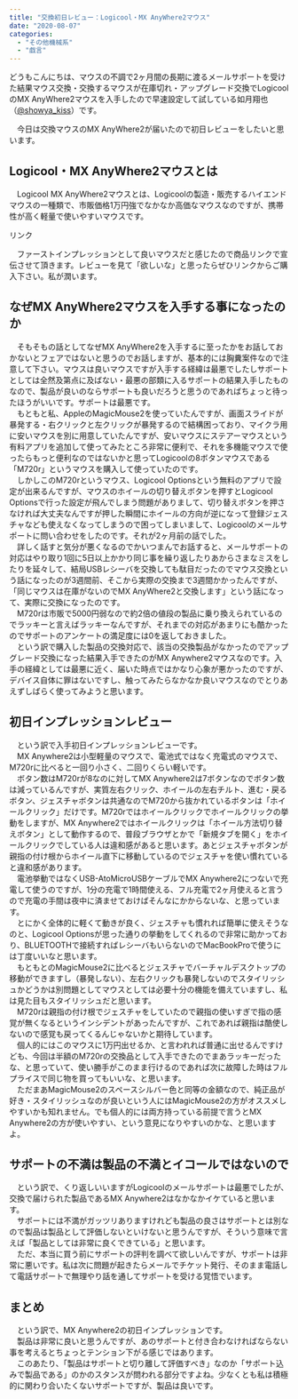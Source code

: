 ```yaml
---
title: "交換初日レビュー：Logicool・MX AnyWhere2マウス"
date: "2020-08-07"
categories: 
  - "その他機械系"
  - "戯言"
---
```


どうもこんにちは、マウスの不調で2ヶ月間の長期に渡るメールサポートを受けた結果マウス交換・交換するマウスが在庫切れ・アップグレード交換でLogicoolのMX AnyWhere2マウスを入手したので早速設定して試している如月翔也（[@showya\_kiss](http://twitter.com/showya_kiss)）です。  
  
　今日は交換マウスのMX AnyWhere2が届いたので初日レビューをしたいと思います。  

## Logicool・MX AnyWhere2マウスとは

　Logicool MX AnyWhere2マウスとは、Logicoolの製造・販売するハイエンドマウスの一種類で、市販価格1万円強でなかなか高価なマウスなのですが、携帯性が高く軽量で使いやすいマウスです。  
<script type="text/javascript">(function(b,c,f,g,a,d,e){b.MoshimoAffiliateObject=a;b[a]=b[a]||function(){arguments.currentScript=c.currentScript||c.scripts[c.scripts.length-2];(b[a].q=b[a].q||[]).push(arguments)};c.getElementById(a)||(d=c.createElement(f),d.src=g,d.id=a,e=c.getElementsByTagName("body")[0],e.appendChild(d))})(window,document,"script","//dn.msmstatic.com/site/cardlink/bundle.js","msmaflink");msmaflink({"n":"ロジクール MX Anywhere 2 ワイヤレス モバイル マウス SE-MX1500 Unifying Bluetooth 高速スクロールホイール 充電式 windows mac 無線 ワイヤレスマウス 小型 国内正規品 2年間無償保証","b":"Logicool(ロジクール)","t":"SE-MX1500","d":"https:\/\/m.media-amazon.com","c_p":"\/images\/I","p":["\/31dPn9C3CKL.jpg","\/41OunMgFQgL.jpg","\/41JvGRidSNL.jpg","\/41fLbCidoCL.jpg","\/41+67zmeYXL.jpg","\/41WteG3MIdL.jpg","\/51aFgKBGAFL.jpg"],"u":{"u":"https:\/\/www.amazon.co.jp\/dp\/B07GPMT6JB","t":"amazon","r_v":""},"aid":{"amazon":"2093955","rakuten":"2093954","yahoo":"2099557"},"eid":"2Ls8w","s":"s"});</script>

リンク

　ファーストインプレッションとして良いマウスだと感じたので商品リンクで宣伝させて頂きます。レビューを見て「欲しいな」と思ったらぜひリンクからご購入下さい。私が潤います。  

## なぜMX AnyWhere2マウスを入手する事になったのか

　そもそもの話としてなぜMX AnyWhere2を入手するに至ったかをお話しておかないとフェアではないと思うのでお話しますが、基本的には胸糞案件なので注意して下さい。マウスは良いマウスですが入手する経緯は最悪でしたしサポートとしては全然及第点に及ばない・最悪の部類に入るサポートの結果入手したものなので、製品が良いのならサポートも良いだろうと思うのであればちょっと待ったほうがいいです。サポートは最悪です。  
　もともと私、AppleのMagicMouse2を使っていたんですが、画面スライドが暴発する・右クリックと左クリックが暴発するので結構困っており、マイクラ用に安いマウスを別に用意していたんですが、安いマウスにステアーマウスという有料アプリを追加して使ってみたところ非常に便利で、それを多機能マウスで使ったらもっと便利なのではないかと思ってLogicoolの8ボタンマウスである「M720r」というマウスを購入して使っていたのです。  
　しかしこのM720rというマウス、Logicool Optionsという無料のアプリで設定が出来るんですが、マウスのホイールの切り替えボタンを押すとLogicool Optionsで行った設定が飛んでしまう問題がありまして、切り替えボタンを押さなければ大丈夫なんですが押した瞬間にホイールの方向が逆になって登録ジェスチャなども使えなくなってしまうので困ってしまいまして、Logicoolのメールサポートに問い合わせをしたのです。それが2ヶ月前の話でした。  
　詳しく話すと気分が悪くなるのでかいつまんでお話すると、メールサポートの対応はやり取り1回に5日以上かかり同じ事を繰り返したりあからさまなミスをしたりを延々して、結局USBレシーバを交換しても駄目だったのでマウス交換という話になったのが3週間前、そこから実際の交換まで3週間かかったんですが、「同じマウスは在庫がないのでMX AnyWhere2と交換します」という話になって、実際に交換になったのです。  
　M720rは市販で5000円弱なので約2倍の値段の製品に乗り換えられているのでラッキーと言えばラッキーなんですが、それまでの対応があまりにも酷かったのでサポートのアンケートの満足度には0を返しておきました。  
　という訳で購入した製品の交換対応で、該当の交換製品がなかったのでアップグレード交換になった結果入手できたのがMX Anywhere2マウスなのです。入手の経緯としては最悪に近く、届いた時点ではかなり心象が悪かったのですが、デバイス自体に罪はないですし、触ってみたらなかなか良いマウスなのでとりあえずしばらく使ってみようと思います。  

## 初日インプレッションレビュー

　という訳で入手初日インプレッションレビューです。  
　MX Anywhere2は小型軽量のマウスで、電池式ではなく充電式のマウスで、M720rに比べると一回り小さく、二回りくらい軽いです。  
　ボタン数はM720rが8なのに対してMX Anywhere2は7ボタンなのでボタン数は減っているんですが、実質左右クリック、ホイールの左右チルト、進む・戻るボタン、ジェスチャボタンは共通なのでM720から抜かれているボタンは「ホイールクリック」だけです。M720rではホイールクリックでホイールクリックの挙動をしますが、MX Anywhere2ではホイールクリックは「ホイール方法切り替えボタン」として動作するので、普段ブラウザとかで「新規タブを開く」をホイールクリックでしている人は違和感があると思います。あとジェスチャボタンが親指の付け根からホイール直下に移動しているのでジェスチャを使い慣れていると違和感があります。  
　電池挙動ではなくUSB-AtoMicroUSBケーブルでMX Anywhere2につないで充電して使うのですが、1分の充電で1時間使える、フル充電で2ヶ月使えると言うので充電の手間は夜中に済ませておけばそんなにかからないな、と思っています。  
　とにかく全体的に軽くて動きが良く、ジェスチャも慣れれば簡単に使えそうなのと、Logicool Optionsが思った通りの挙動をしてくれるので非常に助かっており、BLUETOOTHで接続すればレシーバもいらないのでMacBookProで使うには丁度いいなと思います。  
　もともとのMagicMouse2に比べるとジェスチャでバーチャルデスクトップの移動ができますし（暴発しない）、左右クリックも暴発しないのでスタイリッシュかどうかは別問題としてマウスとしては必要十分の機能を備えていますし、私は見た目もスタイリッシュだと思います。  
　M720rは親指の付け根でジェスチャをしていたので親指の使いすぎで指の感覚が無くなるというインシデントがあったんですが、これであれば親指は酷使しないので感覚も戻ってくるんじゃないかと期待しています。  
　個人的にはこのマウスに1万円出せるか、と言われれば普通に出せるんですけども、今回は半額のM720rの交換品として入手できたのでまあラッキーだったな、と思っていて、使い勝手がこのまま行けるのであれば次に故障した時はフルプライスで同じ物を買ってもいいな、と思います。  
　ただまあMagicMouse2のスペースシルバー色と同等の金額なので、純正品が好き・スタイリッシュなのが良いという人にはMagicMouse2の方がオススメしやすいかも知れません。でも個人的には両方持っている前提で言うとMX Anywhere2の方が使いやすい、という意見になりやすいのかな、と思いますよ。  

## サポートの不満は製品の不満とイコールではないので

　という訳で、くり返しいいますがLogicoolのメールサポートは最悪でしたが、交換で届けられた製品であるMX Anywhere2はなかなかイケていると思います。  
　サポートには不満がガッツリありますけれども製品の良さはサポートとは別なので製品は製品として評価しないといけないと思うんですが、そういう意味で言えば「製品としては非常に良くできている」と思います。  
　ただ、本当に買う前にサポートの評判を調べて欲しいんですが、サポートは非常に悪いです。私は次に問題が起きたらメールでチケット発行、そのまま電話して電話サポートで無理やり話を通してサポートを受ける覚悟でいます。  

## まとめ

　という訳で、MX Anywhere2の初日インプレッションです。  
　製品は非常に良いと思うんですが、あのサポートと付き合わなければならない事を考えるとちょっとテンション下がる感じではあります。  
　このあたり、「製品はサポートと切り離して評価すべき」なのか「サポート込みで製品である」のかのスタンスが問われる部分ですよね。少なくとも私は積極的に関わり合いたくないサポートですが、製品は良いです。
